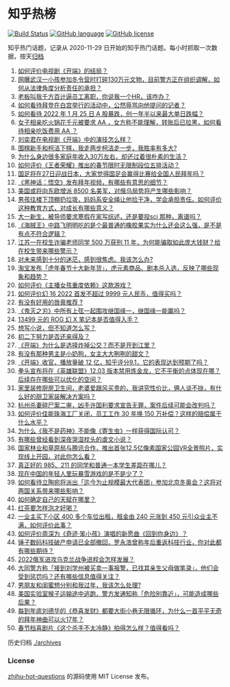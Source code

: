 # 知乎热榜
[![Build Status](https://github.com/ToWeLong/zhihu-hot-questions/workflows/CI/badge.svg)](https://github.com/ToWeLong/zhihu-hot-questions/actions)
[![GitHub language](https://img.shields.io/badge/language-golang-orange.svg)](https://golang.org/)
[![GitHub license](https://img.shields.io/github/license/ToWeLong/zhihu-hot-questions)](https://github.com/ToWeLong/zhihu-hot-questions/blob/main/LICENSE)

知乎热门话题，记录从 2020-11-29 日开始的知乎热门话题。每小时抓取一次数据，按天[归档](./archives)

<!-- BEGIN -->

1. [如何评价电视剧《开端》的结局？](https://www.zhihu.com/question/513355447)
1. [网曝武汉一小孩参加冬令营时打碎130万元文物，目前警方正在组织调解，如何从法律角度分析责任的承担？](https://www.zhihu.com/question/513358220)
1. [老板叫我千方百计逼员工离职，你说我一个HR，该咋办？](https://www.zhihu.com/question/512154413)
1. [如何看待拜登在白宫举行的活动中，公然辱骂向他提问的记者？](https://www.zhihu.com/question/513275530)
1. [如何看待 2022 年 1 月 25 日 A 股暴跌，创一年半以来最大单日跌幅？](https://www.zhihu.com/question/513301417)
1. [女子相亲吃火锅花千元被要求 AA ，女方称不能理解，转账后已拉黑，如何看待相亲吃饭费用 AA ？](https://www.zhihu.com/question/512776260)
1. [刘奕君在电视剧《开端》中的演技怎么样？](https://www.zhihu.com/question/511768402)
1. [围棋新手和柯洁下棋，我走两步柯洁走一步，我胜率有多大?](https://www.zhihu.com/question/512789212)
1. [为什么身边很多家庭年收入30万左右，却还过着很朴素的生活？](https://www.zhihu.com/question/307170588)
1. [如何评价《王者荣耀》推出的春节限时无限制段位五排活动？](https://www.zhihu.com/question/513256169)
1. [国足将在27日迎战日本，大家觉得国足会赢得比赛给全国人民拜年吗？](https://www.zhihu.com/question/513048452)
1. [《黑神话：悟空》发布拜年视频，有哪些有意思的细节？](https://www.zhihu.com/question/513444321)
1. [美国或将向东欧增派 8500 名美军，对俄乌局势将产生哪些影响？](https://www.zhihu.com/question/513271585)
1. [男孩往楼下顶棚扔垃圾，妈妈系安全绳让他捡干净，学会承担责任。如何评价这种教育方式，对成长有哪些意义？](https://www.zhihu.com/question/513288405)
1. [大一新生，被导师要求寒假在家写综述，还是要投sci 那种，离谱吗？](https://www.zhihu.com/question/513185929)
1. [《海贼王》中路飞明明吃的是个最普通的橡胶果实为什么还会这么强，是不是有点不符合逻辑？](https://www.zhihu.com/question/512955713)
1. [江苏一在校生诈骗老师同学 500 万获刑 11 年，为何能骗取如此庞大钱财？给在校生带来哪些警示？](https://www.zhihu.com/question/513437332)
1. [对未来感到十分的迷茫，感到很焦虑。我该怎么办?](https://www.zhihu.com/question/317644675)
1. [淘宝发布「虎年春节十大新年货」，虎元素商品、剧本杀入选，反映了哪些现象和趋势？](https://www.zhihu.com/question/513336712)
1. [如何评价《主播女孩重度依赖》这款游戏？](https://www.zhihu.com/question/497423805)
1. [如何评价幻 16 2022 首发不超过 9999 元人民币，值得买吗？](https://www.zhihu.com/question/513204578)
1. [有没有好用的唇膏推荐 ?](https://www.zhihu.com/question/488172110)
1. [《鬼灭之刃》中所有上弦一起围攻继国缘一，继国缘一能赢吗？](https://www.zhihu.com/question/512723860)
1. [13499 元的 ROG 幻 X 笔记本是否值得入手？](https://www.zhihu.com/question/513091699)
1. [想写小说，但不知道怎么写？](https://www.zhihu.com/question/504173964)
1. [初二下努力是否还来得及？](https://www.zhihu.com/question/511847221)
1. [《开端》为什么是选择炸掉公交？而不是开到江里？](https://www.zhihu.com/question/513070316)
1. [有没有那种男主是小奶狗，女主大大咧咧的甜文？](https://www.zhihu.com/question/469647195)
1. [《开端》收官，播放量破 12 亿，知乎评分9.1，它的表现达到预期了吗？](https://www.zhihu.com/question/513355714)
1. [拳头宣布将在《英雄联盟》12.03 版本禁用炼金龙，它不平衡的点体现在哪？后续存在哪些可以优化的空间？](https://www.zhihu.com/question/513278215)
1. [家里装修厨房卫生间，老婆爱跟风买贵的，我讲究性价比，俩人谈不拢，有什么好的厨卫家装解决方案吗？](https://www.zhihu.com/question/486657787)
1. [杭州杀妻碎尸案二审，凶手许国利要求宣告无罪，案件后续可能会改判吗？](https://www.zhihu.com/question/513326631)
1. [如何评价佳能珠海工厂关闭，员工工作 30 年换 150 万补偿？这样的赔偿属于什么水平？](https://www.zhihu.com/question/513220611)
1. [为什么《我不是药神》不能像《寄生虫》一样获得国际认可？](https://www.zhihu.com/question/396970869)
1. [有哪些曾经看到深夜哭湿枕头的虐文小说？](https://www.zhihu.com/question/289167386)
1. [国家林业和草原局与腾讯合作，推出首张12.5亿像素国家公园VR全景照片，实现线上开园，对此你怎么看？](https://www.zhihu.com/question/513305832)
1. [真正好的 985、211 的同学和普通一本学生差距在哪儿？](https://www.zhihu.com/question/372329048)
1. [现在中国的年轻人里玩暴雪游戏的是不是少了？](https://www.zhihu.com/question/510905518)
1. [如何看待立陶宛将派出「迄今为止规模最大代表团」参加北京冬奥会？这将对两国关系带来哪些影响？](https://www.zhihu.com/question/513321187)
1. [如何确定自己的天赋在哪里？](https://www.zhihu.com/question/510483156)
1. [红茶要怎样泡才好喝？](https://www.zhihu.com/question/24220034)
1. [一业主买下小区 400 多个车位出租，租金由 240 元涨到 450 元引众业主不满，如何评价此事？](https://www.zhihu.com/question/512573975)
1. [如何评价周深为《奇迹·笨小孩》演唱的新愿曲《回到你身边》？](https://www.zhihu.com/question/512656808)
1. [锤子数码科技破产申请已全部撤回，罗永浩曾称年后重返科技行业，你对此都有哪些期待？](https://www.zhihu.com/question/513087504)
1. [2022俄军进攻乌克兰战争进程会怎样发展？](https://www.zhihu.com/question/513053882)
1. [大同警方称「接到刘学州被买卖一事报警，已找其亲生父母做笔录」，他们会受到惩罚吗？还有哪些信息值得关注？](https://www.zhihu.com/question/513181554)
1. [男朋友和闺蜜想分别和我过年，我该怎么处理?](https://www.zhihu.com/question/512413914)
1. [美国实验室猴子运输途中逃跑，警方发通知称「危险别靠近」，可能造成哪些后果？](https://www.zhihu.com/question/512961983)
1. [每到年底刘德华的《恭喜发财》都要大街小巷无限循环，为什么一首平平无奇的拜年神曲可以火17年？](https://www.zhihu.com/question/513166040)
1. [春节档喜剧片《这个杀手不太冷静》拍得怎么样？值得看吗？](https://www.zhihu.com/question/466784268)

<!-- END -->

历史归档 [./archives](./archives)


### License
[zhihu-hot-questions](https://github.com/towelong/zhihu-hot-questions) 的源码使用 MIT License 发布。